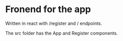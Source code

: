 # Fronend for the app

Written in react with /register and / endpoints.

The src folder has the App and Register components. 

